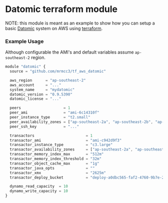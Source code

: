# Datomic terraform module

NOTE: this module is meant as an example to show how you can setup a 
basic [Datomic](http://www.datomic.com/) system on AWS using 
[terraform](https://www.terraform.io/).

### Example Usage

Although configurable the AMI's and default variables assume `ap-southeast-2` region. 

```js
module "datomic" {
  source = "github.com/mrmcc3/tf_aws_datomic"

  aws_region      = "ap-southeast-2"
  aws_account     = "..."
  system_name     = "mydatomic"
  datomic_version = "0.9.5390"
  datomic_license = "..."

  peers                   = 1
  peer_ami                = "ami-6c14310f"
  peer_instance_type      = "t2.small"
  peer_availability_zones = ["ap-southeast-2a", "ap-southeast-2b", "ap-southeast-2c"]
  peer_ssh_key            = "..."

  transactors                       = 1
  transactor_ami                    = "ami-c942d9f3"
  transactor_instance_type          = "c3.large"
  transactor_availability_zones     = ["ap-southeast-2a", "ap-southeast-2b", "ap-southeast-2c"]
  transactor_memory_index_max       = "512m"
  transactor_memory_index_threshold = "32m"
  transactor_object_cache_max       = "1g"
  transactor_java_opts              = ""
  transactor_xmx                    = "2625m"
  transactor_deploy_bucket          = "deploy-a0dbc565-faf2-4760-9b7e-29a8e45f428e"

  dynamo_read_capacity  = 10
  dynamo_write_capacity = 10
}
```
